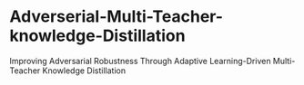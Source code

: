 # Adverserial-Multi-Teacher-knowledge-Distillation
Improving Adversarial Robustness Through Adaptive Learning-Driven Multi-Teacher Knowledge Distillation
